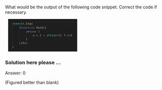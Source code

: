 What would be the output of the following code snippet.  Correct the code if necessary.

<img src="images/image0.png" width=45% style="padding-left:10px;">

### Solution here please ...

Answer: 0

(Figured better than blank)
